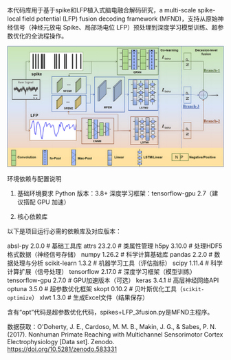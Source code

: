 本代码库用于基于spike和LFP植入式脑电融合解码研究，a multi-scale spike-local field potential (LFP) fusion decoding framework (MFND)，支持从原始神经信号（神经元放电 Spike、局部场电位 LFP）预处理到深度学习模型训练、超参数优化的全流程操作。

![MFND框架图](image/image1.png)

环境依赖与配置说明

1. 基础环境要求
Python 版本：3.8+
深度学习框架：tensorflow-gpu 2.7（建议搭配 GPU 加速）

2. 核心依赖库
   
以下是项目运行必需的依赖库及对应版本：

absl-py                      2.0.0          # 基础工具库
attrs                        23.2.0         # 类属性管理
h5py                         3.10.0         # 处理HDF5格式数据（神经信号存储）
numpy                        1.26.2         # 科学计算基础库
pandas                       2.2.0          # 数据处理与分析
scikit-learn                 1.3.2          # 机器学习工具（评估指标）
scipy                        1.11.4         # 科学计算扩展（信号处理）
tensorflow                   2.17.0         # 深度学习框架（模型训练）
tensorflow-gpu               2.7.0          # GPU加速版本（可选）
keras                        3.4.1          # 高层神经网络API
optuna                       3.5.0          # 超参数优化框架
skopt                        0.10.2         # 贝叶斯优化工具（`scikit-optimize`）
xlwt                         1.3.0          # 生成Excel文件（结果保存）


含有“opt”代码是超参数优化代码，spikes+LFP_3fusion.py是MFND主程序。


数据获取：O'Doherty, J. E., Cardoso, M. M. B., Makin, J. G., & Sabes, P. N. (2017). Nonhuman Primate Reaching with Multichannel Sensorimotor Cortex Electrophysiology [Data set]. Zenodo. https://doi.org/10.5281/zenodo.583331

